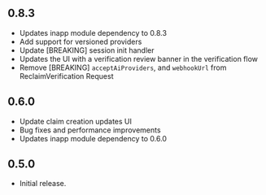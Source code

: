 ## 0.8.3

* Updates inapp module dependency to 0.8.3
* Add support for versioned providers
* Update [BREAKING] session init handler
* Updates the UI with a verification review banner in the verification flow
* Remove [BREAKING] `acceptAiProviders`, and `webhookUrl` from ReclaimVerification Request

## 0.6.0

* Update claim creation updates UI
* Bug fixes and performance improvements
* Updates inapp module dependency to 0.6.0

## 0.5.0

* Initial release.
